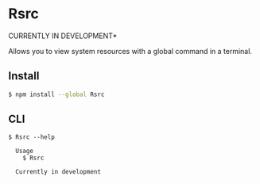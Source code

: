 # Rsrc

CURRENTLY IN DEVELOPMENT*

Allows you to view system resources with a global command in a terminal.

## Install

```bash
$ npm install --global Rsrc
```

## CLI

```
$ Rsrc --help

  Usage
    $ Rsrc

  Currently in development